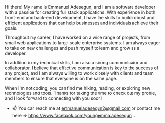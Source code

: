 
Hi there! My name is Emmanuel Adesegun, and I am a software developer with a passion for creating full stack applications. With experience in both front-end and back-end development, I have the skills to build robust and efficient applications that can help businesses and individuals achieve their goals.

Throughout my career, I have worked on a wide range of projects, from small web applications to large-scale enterprise systems. I am always eager to take on new challenges and push myself to learn and grow as a developer.

In addition to my technical skills, I am also a strong communicator and collaborator. I believe that effective communication is key to the success of any project, and I am always willing to work closely with clients and team members to ensure that everyone is on the same page.

When I'm not coding, you can find me hiking, reading, or exploring new technologies and tools. Thanks for taking the time to check out my profile, and I look forward to connecting with you soon!

- 📫 You can reach me at emmanueladesegun2@gmail.com or contact
me  here => https://www.facebook.com/youngemma.adesegun...

<!---
codepastac/codepastac is a ✨ special ✨ repository because its `README.md` (this file) appears on your GitHub profile.
You can click the Preview link to take a look at your changes.
--->
